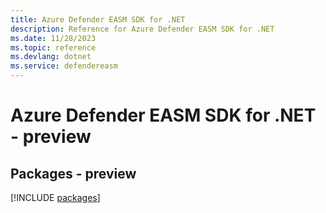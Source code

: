 ```yaml
---
title: Azure Defender EASM SDK for .NET
description: Reference for Azure Defender EASM SDK for .NET
ms.date: 11/28/2023
ms.topic: reference
ms.devlang: dotnet
ms.service: defendereasm
---
```

# Azure Defender EASM SDK for .NET - preview
## Packages - preview
[!INCLUDE [packages](defender-easm-index.md)]